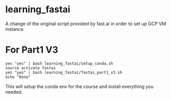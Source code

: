 # learning_fastai
A change of the original script provided by fast.ai in order to set up GCP VM instance.

# For Part1 V3
```
yes "yes" | bash learning_fastai/setup_conda.sh
source activate fastai
yes "yes" | bash learning_fastai/fastai_part1_v3.sh
echo "Done"
```

This will setup the conda env for the course and install everything you needed.
